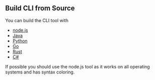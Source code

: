 
## Build CLI from Source

You can build the CLI tool with

- [node.js](users-node.html)
- [Java](users-java.html)
- [Python](users-python.html)
- [Go](users-go.html)
- [Rust](users-rust.html)
- [C#](users-cs.html)

If possible you should use the node.js tool as it works on all operating systems and has syntax coloring.
